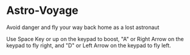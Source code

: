 # Astro-Voyage
Avoid danger and fly your way back home as a lost astronaut

Use Space Key or up on the keypad to boost, "A" or Right Arrow on the keypad to fly right, and "D" or Left Arrow on the keypad to fly left.
